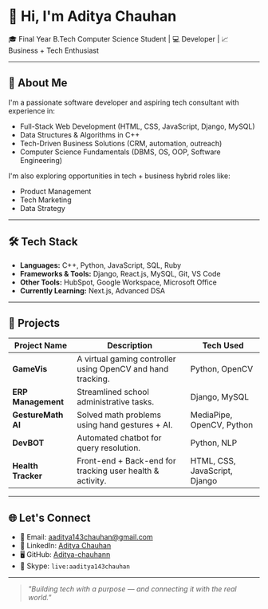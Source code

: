 
# 👋 Hi, I'm Aditya Chauhan

🎓 Final Year B.Tech Computer Science Student | 💻 Developer | 📈 Business + Tech Enthusiast

---

## 🚀 About Me
I'm a passionate software developer and aspiring tech consultant with experience in:
- Full-Stack Web Development (HTML, CSS, JavaScript, Django, MySQL)
- Data Structures & Algorithms in C++
- Tech-Driven Business Solutions (CRM, automation, outreach)
- Computer Science Fundamentals (DBMS, OS, OOP, Software Engineering)

I'm also exploring opportunities in tech + business hybrid roles like:
- Product Management
- Tech Marketing
- Data Strategy

---

## 🛠️ Tech Stack
- **Languages:** C++, Python, JavaScript, SQL, Ruby
- **Frameworks & Tools:** Django, React.js, MySQL, Git, VS Code
- **Other Tools:** HubSpot, Google Workspace, Microsoft Office
- **Currently Learning:** Next.js, Advanced DSA

---

## 📂 Projects
| Project Name       | Description                                                                 | Tech Used                        |
|--------------------|-----------------------------------------------------------------------------|----------------------------------|
| **GameVis**         | A virtual gaming controller using OpenCV and hand tracking.                | Python, OpenCV                   |
| **ERP Management** | Streamlined school administrative tasks.                                    | Django, MySQL                    |
| **GestureMath AI** | Solved math problems using hand gestures + AI.                              | MediaPipe, OpenCV, Python        |
| **DevBOT**         | Automated chatbot for query resolution.                                     | Python, NLP                      |
| **Health Tracker** | Front-end + Back-end for tracking user health & activity.                   | HTML, CSS, JavaScript, Django    |

---

## 🌐 Let's Connect
- 📧 Email: [aaditya143chauhan@gmail.com](mailto:aaditya143chauhan@gmail.com)
- 💼 LinkedIn: [Aditya Chauhan](https://www.linkedin.com/in/aditya-chauhan-10196224a/)
- 🖥️ GitHub: [Aditya-chauhann](https://github.com/Aditya-chauhann)
- 💬 Skype: `live:aaditya143chauhan`

---

> *"Building tech with a purpose — and connecting it with the real world."*

